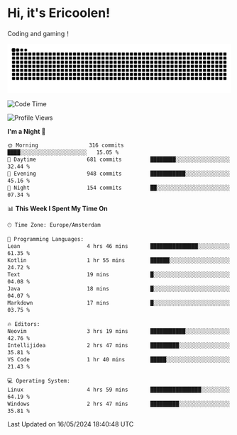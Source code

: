 # Hi, it's Ericoolen!
Coding and gaming！

<picture>
  <source media="(prefers-color-scheme: dark)" srcset="https://raw.githubusercontent.com/Eric-Song-Nop/Eric-Song-Nop/output/github-contribution-grid-snake-dark.svg">
  <source media="(prefers-color-scheme: light)" srcset="https://raw.githubusercontent.com/Eric-Song-Nop/Eric-Song-Nop/output/github-contribution-grid-snake.svg">
  <img alt="github contribution grid snake animation" src="https://raw.githubusercontent.com/Eric-Song-Nop/Eric-Song-Nop/output/github-contribution-grid-snake.svg">
</picture>

<!--START_SECTION:waka-->
![Code Time](http://img.shields.io/badge/Code%20Time-1%2C338%20hrs%202%20mins-blue)

![Profile Views](http://img.shields.io/badge/Profile%20Views-0-blue)

**I'm a Night 🦉** 

```text
🌞 Morning                316 commits         ████░░░░░░░░░░░░░░░░░░░░░   15.05 % 
🌆 Daytime                681 commits         ████████░░░░░░░░░░░░░░░░░   32.44 % 
🌃 Evening                948 commits         ███████████░░░░░░░░░░░░░░   45.16 % 
🌙 Night                  154 commits         ██░░░░░░░░░░░░░░░░░░░░░░░   07.34 % 
```


📊 **This Week I Spent My Time On** 

```text
🕑︎ Time Zone: Europe/Amsterdam

💬 Programming Languages: 
Lean                     4 hrs 46 mins       ███████████████░░░░░░░░░░   61.35 % 
Kotlin                   1 hr 55 mins        ██████░░░░░░░░░░░░░░░░░░░   24.72 % 
Text                     19 mins             █░░░░░░░░░░░░░░░░░░░░░░░░   04.08 % 
Java                     18 mins             █░░░░░░░░░░░░░░░░░░░░░░░░   04.07 % 
Markdown                 17 mins             █░░░░░░░░░░░░░░░░░░░░░░░░   03.75 % 

🔥 Editors: 
Neovim                   3 hrs 19 mins       ███████████░░░░░░░░░░░░░░   42.76 % 
Intellijidea             2 hrs 47 mins       █████████░░░░░░░░░░░░░░░░   35.81 % 
VS Code                  1 hr 40 mins        █████░░░░░░░░░░░░░░░░░░░░   21.43 % 

💻 Operating System: 
Linux                    4 hrs 59 mins       ████████████████░░░░░░░░░   64.19 % 
Windows                  2 hrs 47 mins       █████████░░░░░░░░░░░░░░░░   35.81 % 
```


 Last Updated on 16/05/2024 18:40:48 UTC
<!--END_SECTION:waka-->
